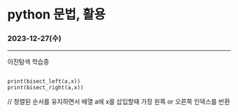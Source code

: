 # python 문법, 활용

### 2023-12-27(수)
---
이진탐색 학습중

```from bisect import bisect_left, bisect_right

print(bisect_left(a,x))  
print(bisect_right(a,x))
```

// 정렬된 순서를 유지하면서 배열 a에 x를 삽입할때 가장 왼쪽 or 오른쪽 인덱스를 반환

